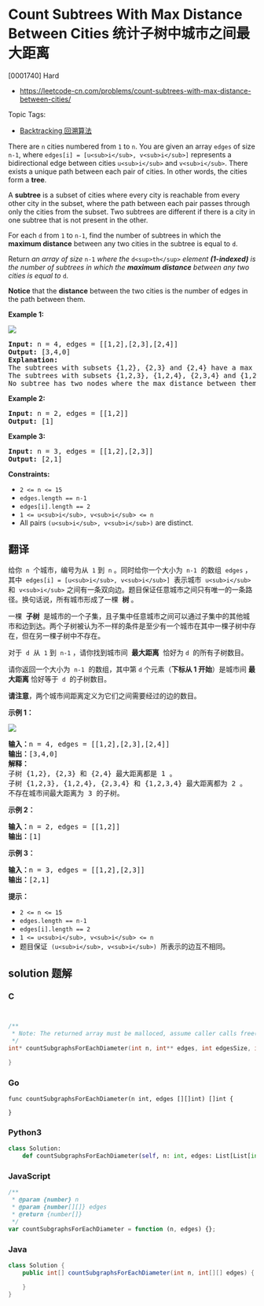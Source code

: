 # Count Subtrees With Max Distance Between Cities 统计子树中城市之间最大距离

[0001740] Hard

- https://leetcode-cn.com/problems/count-subtrees-with-max-distance-between-cities/

Topic Tags:

- [Backtracking 回溯算法](https://leetcode-cn.com/tag/backtracking/)

There are `n` cities numbered from `1` to `n`. You are given an array `edges` of size `n-1`, where `edges[i] = [u<sub>i</sub>, v<sub>i</sub>]` represents a bidirectional edge between cities `u<sub>i</sub>` and `v<sub>i</sub>`. There exists a unique path between each pair of cities. In other words, the cities form a **tree**.

A **subtree** is a subset of cities where every city is reachable from every other city in the subset, where the path between each pair passes through only the cities from the subset. Two subtrees are different if there is a city in one subtree that is not present in the other.

For each `d` from `1` to `n-1`, find the number of subtrees in which the **maximum distance** between any two cities in the subtree is equal to `d`.

Return _an array of size_ `n-1` _where the_ `d<sup>th</sup>` _element **(1-indexed)** is the number of subtrees in which the **maximum distance** between any two cities is equal to_ `d`.

**Notice** that the **distance** between the two cities is the number of edges in the path between them.

**Example 1:**

**![](https://assets.leetcode.com/uploads/2020/09/21/p1.png)**

<pre><strong>Input:</strong> n = 4, edges = [[1,2],[2,3],[2,4]]
<strong>Output:</strong> [3,4,0]
<strong>Explanation:
</strong>The subtrees with subsets {1,2}, {2,3} and {2,4} have a max distance of 1.
The subtrees with subsets {1,2,3}, {1,2,4}, {2,3,4} and {1,2,3,4} have a max distance of 2.
No subtree has two nodes where the max distance between them is 3.
</pre>

**Example 2:**

<pre><strong>Input:</strong> n = 2, edges = [[1,2]]
<strong>Output:</strong> [1]
</pre>

**Example 3:**

<pre><strong>Input:</strong> n = 3, edges = [[1,2],[2,3]]
<strong>Output:</strong> [2,1]
</pre>

**Constraints:**

- `2 <= n <= 15`
- `edges.length == n-1`
- `edges[i].length == 2`
- `1 <= u<sub>i</sub>, v<sub>i</sub> <= n`
- All pairs `(u<sub>i</sub>, v<sub>i</sub>)` are distinct.

## 翻译

给你  `n`  个城市，编号为从  `1` 到  `n` 。同时给你一个大小为  `n-1`  的数组  `edges` ，其中  `edges[i] = [u<sub>i</sub>, v<sub>i</sub>]`  表示城市  `u<sub>i</sub>`  和  `v<sub>i</sub>` 之间有一条双向边。题目保证任意城市之间只有唯一的一条路径。换句话说，所有城市形成了一棵  **树** 。

一棵  **子树**  是城市的一个子集，且子集中任意城市之间可以通过子集中的其他城市和边到达。两个子树被认为不一样的条件是至少有一个城市在其中一棵子树中存在，但在另一棵子树中不存在。

对于  `d`  从  `1` 到  `n-1` ，请你找到城市间  **最大距离**  恰好为 `d`  的所有子树数目。

请你返回一个大小为  `n-1`  的数组，其中第 `d` 个元素（**下标从 1 开始**）是城市间 **最大距离** 恰好等于  `d`  的子树数目。

**请注意**，两个城市间距离定义为它们之间需要经过的边的数目。

**示例 1：**

**![](https://assets.leetcode-cn.com/aliyun-lc-upload/uploads/2020/10/11/p1.png)**

<pre><b>输入：</b>n = 4, edges = [[1,2],[2,3],[2,4]]
<b>输出：</b>[3,4,0]
<strong>解释：
</strong>子树 {1,2}, {2,3} 和 {2,4} 最大距离都是 1 。
子树 {1,2,3}, {1,2,4}, {2,3,4} 和 {1,2,3,4} 最大距离都为 2 。
不存在城市间最大距离为 3 的子树。
</pre>

**示例 2：**

<pre><b>输入：</b>n = 2, edges = [[1,2]]
<b>输出：</b>[1]
</pre>

**示例 3：**

<pre><b>输入：</b>n = 3, edges = [[1,2],[2,3]]
<b>输出：</b>[2,1]
</pre>

**提示：**

- `2 <= n <= 15`
- `edges.length == n-1`
- `edges[i].length == 2`
- `1 <= u<sub>i</sub>, v<sub>i</sub> <= n`
- 题目保证  `(u<sub>i</sub>, v<sub>i</sub>)`  所表示的边互不相同。

## solution 题解

### C

```c


/**
 * Note: The returned array must be malloced, assume caller calls free().
 */
int* countSubgraphsForEachDiameter(int n, int** edges, int edgesSize, int* edgesColSize, int* returnSize){

}
```

### Go

```golang
func countSubgraphsForEachDiameter(n int, edges [][]int) []int {

}
```

### Python3

```python
class Solution:
    def countSubgraphsForEachDiameter(self, n: int, edges: List[List[int]]) -> List[int]:
```

### JavaScript

```javascript
/**
 * @param {number} n
 * @param {number[][]} edges
 * @return {number[]}
 */
var countSubgraphsForEachDiameter = function (n, edges) {};
```

### Java

```java
class Solution {
    public int[] countSubgraphsForEachDiameter(int n, int[][] edges) {

    }
}
```

